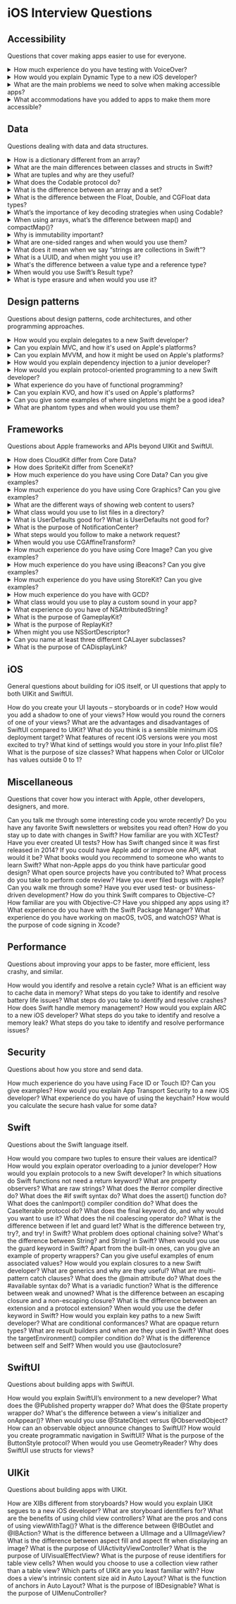 # iOS Interview Questions 
## Accessibility
Questions that cover making apps easier to use for everyone.

<details>
  <summary>How much experience do you have testing with VoiceOver?</summary>
  <p>

  VoiceOver is a central part of Apple's accessibility system, to the point where if your app isn't accessible to VoiceOver it's probably not accessible to other accessibility systems in iOS. So, talk about your experience trying it out, how you make sure you've tested a UI thoroughly, any problems you've hit, and for bonus points mention the screen curtain!
  </p>
</details>

<details>
  <summary>How would you explain Dynamic Type to a new iOS developer?</summary>
  <p>

  This is a sneaky question, because if you say “I don’t use it” or (worse) “I don’t know what it is”, it sort of means you don’t pay attention to accessibility or user preferences. Dynamic Type is a way of allowing the user to adjust their preferred size for all fonts in all apps, and it's surprisingly easy to use from both a developer and user perspective. SwiftUI even defaults to using it across the board!
  </p>
</details>

<details>
  <summary>What are the main problems we need to solve when making accessible apps?</summary>
  <p>

  Try to give a range of answers: visual impairment, color blindness, touch problems, and audio problems are all good places to start, so give some specific examples of issues folks hit and how you solve them with Apple's accessibility tools.

  You should at the very least be able to talk about Dynamic Type confidently – why is it important, how does it adapt to user needs, and how do you use it in your apps?
  </p>
</details>

<details>
  <summary>What accommodations have you added to apps to make them more accessible?</summary>
  <p>

  Hopefully you can think of a few examples where you've added icons alongside colors to accommodate folks with color blindness, or where you've added support for the Reduce Motion option, and so on.

  This really is about being specific: which changes were easier or harder to make and why?
  </p>
</details>

## Data
Questions dealing with data and data structures.

<details>
  <summary>How is a dictionary different from an array?</summary>
  <p>

  It’s all down to how you access data: arrays must be accessed using the index of each element, whereas dictionaries can be accessed using something you define – strings are very common. Make sure and give practical examples of where each would be used.
  </p>
</details>

<details>
  <summary>What are the main differences between classes and structs in Swift?
</summary>
  <p>

  Your answer ought to include a discussion of value types (like structs) and reference types (like classes), but also the fact that classes allow inheritance.

  For bonus points you could mention that classes have `deinit()` methods and structs do not.
  </p>
</details>

<details>
  <summary>What are tuples and why are they useful?</summary>
  <p>

  Tuples are a bit like anonymous structs, and are helpful for returning multiple values from a method in a type-safe way, among other things. Make sure you go on to provide some explanation of where they might be useful, such as returning two values from an array.
  </p>
</details>

<details>
  <summary>What does the Codable protocol do?</summary>
  <p>

  This protocol was introduced in Swift 4 to let us quickly and safely convert custom Swift types to and from JSON, XML, and similar.

  For bonus points talk about customization points such as key and date decoding strategies, the `CodingKey` protocol, and more, so that you're able to show you can handle a range of input and output styles.
  </p>
</details>

<details>
  <summary>What is the difference between an array and a set?</summary>
  <p>

  This is a bit like computer science 101, so start by answering with the facts: sets can’t contain duplicates and are unordered, so lookup is significantly faster. Note: this might sound like a trivial question, but the "significantly faster" part is critical – sets can be thousands of times faster than arrays depending on how many elements they contain. If you can, go on to give specific examples of where a set would be a better idea than an array.
  </p>
</details>

<details>
  <summary>What is the difference between the Float, Double, and CGFloat data types?</summary>
  <p>

  It’s a question of how many bits are used to store data: `Float` is always 32-bit, `Double` is always 64-bit, and `CGFloat` is either 32-bit or 64-bit depending on the device it runs on, but realistically it’s just 64-bit all the time.

  For bonus points, talk about how Swift 5.5 and onwards allows us to use `CGFloat` and `Double` interchangeably.
  </p>
</details>

<details>
  <summary>What’s the importance of key decoding strategies when using Codable?</summary>
  <p>
  
  Give a specific answer first – “key decoding strategies let us handle difference between JSON keys and property names in our `Decodable` struct” – then provide some kind of practical sample. For example, you might say that it’s common for JSON keys to use `snake_case` for key names, whereas in Swift we prefer `camelCase`, so we need to use a key decoding strategy to convert between the two.
  </p>
</details>

<details>
  <summary>When using arrays, what’s the difference between map() and compactMap()?</summary>
  <p>

  Remember to give practical examples as well as outlining the core differences. So, you might start by saying the `map()` transforms a sequence using a function we specify, whereas `compactMap()` does that same step but then unwraps its optionals and discards any nil values. For example, converting an array of strings into integers works better with `compactMap()`, because creating an `Int` from a `String` is failable.
  </p>
</details>

<details>
  <summary>Why is immutability important?</summary>
  <p>

  Immutability is baked deep into Swift, and Xcode even warns if `var` was used when `let` was possible. It’s important because it’s like a programming contract: we’re saying This Thing Should Not Change, so if we try to change it the compiler will refuse.
  </p>
</details>

<details>
  <summary>What are one-sided ranges and when would you use them?</summary>
  <p>

  As always, start with a simple definition that clarifies the difference between regular ranges, then provide a practical example.

  So, you might say that one-sided ranges are ranges where you don’t specify the start or end of the range, meaning that Swift will automatically make the range start from the start of the collection or the end of the collection. They are useful when you want to read from a certain position to the end of a collection, such as if you want to skip the first 10 users in an array.
  </p>
</details>

<details>
  <summary>What does it mean when we say “strings are collections in Swift”?</summary>
  <p>

  This statement means that Swift’s `String` type conform to the `Collection` protocol, which allows us to loop over characters, count how long the string is, map the characters, select random characters, and more.

  For bonus points, move on to talk about the `Collection` protocol itself – how it means we have a consistent way to work with strings, arrays, sets, and more.
  </p>
</details>

<details>
  <summary>What is a UUID, and when might you use it?</summary>
  <p>

  UUID stands for "universally unique identifier", which is a long string of hexadecimal numbers stored in a single type.

  UUIDs are helpful for ensuring some value is guaranteed to be unique, for example you might need a unique filename when saving something.

  For bonus points, perhaps explain why we call them universally unique – if you created 100 trillion UUIDs there's a one in a billion chance of generating a duplicate.
  </p>
</details>

<details>
  <summary>What's the difference between a value type and a reference type?</summary>
  <p>

  The best way to frame this discussion is likely to be classes vs structs: an instance of a class can have multiple owners, but an instance of a struct cannot.

For bonus points mention that closures are also reference types, and the implications of that.
  </p>
</details>

<details>
  <summary>When would you use Swift’s Result type?</summary>
  <p>

  Start with a brief introduction to what `Result` does, saying that it’s an enum encapsulating success and failure, both with associated values so you can attach extra information. I would then dive into the “when would you use it” part of the question – talking about asynchronous code is your best bet, particularly in comparison to how things like `URLSession` would often pass both a value and an error even when only one should exist at a time.

  If you’d like to go into more detail, more benefits of `Result` include being able to send the result of a function around as value to be handled at a later date, and also the ability to handle typed errors.
  </p>
</details>

<details>
  <summary>What is type erasure and when would you use it?</summary>
  <p>

  Type erasure allows us to throw away some type information, for example to say that an array of strings is actually just `AnySequence` – it’s a sequence containing strings, but we don’t know exactly what kind of sequence.

  This is particularly useful when types are long and complex, which is often the case with Combine. So, rather than having a return type that is 500 characters long, we can just say `AnyPublisher<SomeType, Never>` – it’s a publisher that will provide `SomeType` and never throw an error, but we don’t care exactly what publisher it is.
  </p>
</details>


## Design patterns
Questions about design patterns, code architectures, and other programming approaches.

<details>
  <summary>How would you explain delegates to a new Swift developer?</summary>
  <p>

  Delegation allows you to have one object act in place of another, for example your view controller might act as the data source for a table. The delegate pattern is huge in iOS, so try to pick a small, specific example such as `UITableViewDelegate` from UIKit – something you can dissect from memory. 
  </p>
</details>
<details>
  <summary>Can you explain MVC, and how it's used on Apple's platforms?</summary>
  <p>

  MVC is an approach that advocates separating data (model) from presentation (view), with the two parts being managed by separate logic (a controller). In theory this separation should be as clear as possible, but for bonus points you should talk about how view controllers sometimes get bloated as code gets merged together into one big blob. 
  </p>
</details>
<details>
  <summary>Can you explain MVVM, and how it might be used on Apple's platforms?</summary>
  <p>

  Start with the simple definition of Model (your data), View (your layout), and View Model (a way to store the state of your application independently from your UI), but make sure you give some time over to the slightly more nebulous parts – where does networking code go, for example? This is also a good place to bring up the importance of bindings to avoid lots of boilerplate, and that probably leads to SwiftUI. 
  </p>
</details>
<details>
  <summary>How would you explain dependency injection to a junior developer?</summary>
  <p>

  Dependency injection is the practice of creating an object and tell it what data it should work with, rather than letting that object query its environment to find that data for itself. Although this goes against the OOP principle of encapsulation, it’s worth talking about the advantages – it allows for mocking data when testing, for example. 
  </p>
</details>
<details>
  <summary>How would you explain protocol-oriented programming to a new Swift developer?</summary>
  <p>

  POP is a Swift buzzword, but don’t get carried away with the hype here: focus on why it’s different from OOP, and what benefits you think it has. You might want talk about horizontal vs vertical architectures here – larger codebases are likely to have sizable class hierarchies – but you could also talk about how POP is able to work with structs and enums as well as classes.
  </p>
</details>
<details>
  <summary>What experience do you have of functional programming?</summary>
  <p>

  The best answer of course is to provide detailed explanations of what you've used and where, but as you go make sure and talk about what functional programming means – functions must be first-class types, you place an emphasis on pure functions, and so on.

  If you’re not sure where to start, the easiest answer is to list some small specifics: if you’ve used `map()`, `compactMap()`, `flatMap()`, `reduce()`, `filter()` and so on, that’s a good place to begin.
  </p>
</details>
<details>
  <summary>Can you explain KVO, and how it's used on Apple's platforms?</summary>
  <p>

  KVO used to be helpful in UIKit to watch for changes on values that don’t have useful delegates – you can literally say "tell me when this value changes." Try to give at least one specific example, such as watching the page load progress on a `WKWebView`. If you’re exclusively using SwiftUI chances are you’ll struggle here. 
  </p>
</details>
<details>
  <summary>Can you give some examples of where singletons might be a good idea?</summary>
  <p>

  It’s very unlikely you’ll join a company where singletons are used extensively, so feel free to say that broadly speaking singletons aren’t great. Once you’ve given up that proviso, perhaps mention that Apple uses them extensively – thinks like `UIApplication`, for example, are designed to exist only once. Finally, try to give a fresh example of your own, such as creating an app-wide logger.

  For bonus points, perhaps compare and contrast SwiftUI’s environment. 
  </p>
</details>
<details>
  <summary>What are phantom types and when would you use them?</summary>
  <p>

  Phantom types are a type that doesn’t use at least one its generic parameters – they are declared with a generic parameter that isn’t used in their properties or methods.

  Even though we don’t use the generic type parameter, Swift does, which means it will treat two instances of our type as being incompatible if their generic type parameters are different. They aren’t used often, but when they are used they help the compiler enforce extra rules on our behalf – they make bad states impossible because the compiler will refuse to build our code.
  </p>
</details>
  

## Frameworks
Questions about Apple frameworks and APIs beyond UIKit and SwiftUI.
<details>
  <summary>How does CloudKit differ from Core Data?</summary>
  <p>

 Although the two have many conceptual similarities, CloudKit is specifically designed to work remotely. Another key difference is that CloudKit lets you store data without worrying about your structure ahead of time, whereas Core Data requires that you define your structure up front.
  </p>
</details>
 <details>
  <summary>How does SpriteKit differ from SceneKit?</summary>
  <p>

  Obviously one is for 2D drawing and the other is 3D, but you might use this chance to talk about how they both sit on top of Metal, and how you can mix the two if you want.

  For additional material, consider talking about commonanlities – they can both be used with ARKit, UIKit, and SwiftUI, for example.
  </p>
</details>
<details>
  <summary>How much experience do you have using Core Data? Can you give examples?</summary>
  <p>

  Core Data is a huge and complex topic, but you should at least have tried it once. You might find it useful to talk about how `NSPersistentContainer` made Core Data easier to use from iOS 10 onwards, or compare and contrast Core Data and CloudKit.

  For a really great answer, talk about things that Core Data does well such as searching, sorting, and relationships, but also talk about places where Core Data struggles such as optionality and extensive stringly typed APIs.
  </p>
</details>
<details>
  <summary>How much experience do you have using Core Graphics? Can you give examples?</summary>
  <p>

  Most developers have at least used Core Graphics for drawing basic shapes, but you might also have used it for text and resizing images. You should aim for at least a little experience, because this is one of the most important Apple frameworks.

  If you only have experience with drawing inside SwiftUI, at least talk about that rather than just saying "I don't know" – it all counts.
  </p>
</details>
<details>
  <summary>What are the different ways of showing web content to users?</summary>
  <p>

  You don’t need to have named them all, but it certainly helps: `UIWebView`, `WKWebView`, `SFSafariViewController`, and calling `openURL()` on `UIApplication`. Don’t just list them off, though: at least mention that UIWebView is deprecated, but if you can you should also compare and contrast `WKWebView` and `SFSafariViewController`.
  </p>
</details>
<details>
  <summary>What class would you use to list files in a directory?</summary>
  <p>

  Hopefully your answer was `FileManager`. If your interviewer looked like they wanted more, you might want to talk about sandboxing: important directories such as documents and caches, using App Groups to share data between targets in your app, and more.
  </p>
</details>
<details>
  <summary>What is UserDefaults good for? What is UserDefaults not good for?</summary>
  <p>

  This should immediately have you thinking about speed, size, and security: `UserDefaults` is bad at large amounts of data because it slows your app load, it’s annoying for complex data types because of `NSCoding`, and a bad choice for information such as credit cards and passwords – recommend the keychain instead. If you’re using SwiftUI extensively you could mention `@AppStorage` here.
  </p>
</details>
<details>
  <summary>What is the purpose of NotificationCenter?</summary>
  <p>

  Most people use this for receiving system messages, for example to be notified when they keyboard appears or disappears, but you can also use it to send your own messages inside your app. Once you’ve outlined the basics, try comparing it against delegates.
  </p>
</details>
<details>
  <summary>What steps would you follow to make a network request?</summary>
  <p>

  There are so many ways of answering this (not least “use Alamofire”), but the main thing is to demonstrate that you know it needs to be asynchronous to avoid blocking the main thread. Don't forget to mention the need to push work back to the main thread when it's time to update the user interface.

  For bonus points, mention that this is the kind of work Combine just eats up.
  </p>
</details>
<details>
  <summary>When would you use CGAffineTransform?</summary>
  <p>

  There are lots of ways of using these to manipulate the frame of a view, but an easy one is animation – you might make a view scale upwards, rotate, or grow larger over time for example.

  For bonus points, you might want to move on to discuss that affine scale transforms don't cause views to redraw at their larger size, which means that text is likely to appear fuzzy.
  </p>
</details>
<details>
  <summary>How much experience do you have using Core Image? Can you give examples?</summary>
  <p>

  Some developers confuse Core Graphics and Core Image, which is a mistake – they are quite different. Core Image is used less often than Core Graphics, but is helpful for filtering images: blurring or sharpening, adjusting colors, and so on.

  For bonus points, talk about Core Image being able to apply multiple effects efficiently, and how it can also generate some kinds of images too.
  </p>
</details>
<details>
  <summary>How much experience do you have using iBeacons? Can you give examples?</summary>
  <p>

  iBeacons were introduced way back in iOS 7, and have found mixed use – unless you’re applying for an iBeacon development job this is one you can probably skip with “I haven’t used them much, but I’m keen to learn!”

  Of course, if you do have experience then this is your time to shine: talk about major and minor identifiers, talk about positioning beacons overhead to avoid interference from people and devices, talk about ranging, and more.
  </p>
</details>
<details>
  <summary>How much experience do you have using StoreKit? Can you give examples?
</summary>
  <p>

  Most apps use only a small slice of StoreKit, whether it's unlocking in-app purchases, displaying other apps to purchase, or asking users to review the app. Either way, have something to talk about – it's better to say you've at least tried one of its features than have nothing at all to show.
  </p>
</details>
<details>
  <summary>How much experience do you have with GCD?</summary>
  <p>

  Most developers have used Grand Central Dispatch at some point, either explicitly or implicitly – here the interviewer is probably trying to figure out which it is. You can approach this directly using `DispatchQueue` if you want, but you might also want to consider `OperationQueue`.
  </p>
</details>
<details>
  <summary>What class would you use to play a custom sound in your app?</summary>
  <p>

  An easy answer is `AVAudioPlayer`, as long as you're clear about keeping the object alive while its sound plays. If you were feeling more confident you could discuss the pros and cons of using `AudioServicesCreateSystemSoundID()` instead – it's a slightly odd API, but it definitely works.
  </p>
</details>
<details>
  <summary>What experience do you have of NSAttributedString?</summary>
  <p>

  This is an incredibly useful class, so hopefully your answer isn’t “none”! Perhaps start by talking about how they are useful to add formatting like bold, italics, and color. You might also want to mention that they are great for hyperlinks, but for real bonus points mention that you can embed images inside them as well. 
  </p>
</details>
<details>
  <summary>What is the purpose of GameplayKit?</summary>
  <p>

  The clue is in the name: GameplayKit contains lots of helpful classes for games, such as AI strategists, state machines, and pathfinding. However, there’s no reason its components must be limited just to games, because you can use them just as well in apps. 
  </p>
</details>
<details>
  <summary>What is the purpose of ReplayKit?</summary>
  <p>

  ReplayKit is one of Apple’s more obscure frameworks, but if lets you record, save, and broadcast the user’s activity in your app. It's most commonly used in games, but you could easily frame this in terms of submitting error report videos from users. 
  </p>
</details>
<details>
  <summary>When might you use NSSortDescriptor?</summary>
  <p>

  Start out with a simple definition of what `NSSortDescriptor` actually does: it lets us provide sorting instructions to a data store, e.g. "sort by name alphabetically".

  Once you've done that you should go on to mention that it's most commonly when used in Core Data to sort the data that got fetched, but it's also available in CloudKit.

  For bonus points, talk about how it can be a stringly typed API, or you can use key paths instead. 
  </p>
</details>
<details>
  <summary>Can you name at least three different CALayer subclasses?</summary>
  <p>

  This is an intermediate to advanced question aimed at folks with UIKit experience. You could choose from `CAGradientLayer`, `CATiledLayer`, `CAEmitterLayer`, `CAShapeLayer`, and more – they are all quite popular on Apple's platforms.

  If I were you, I'd list off a few different subclasses, but then pick one and try to provide more detail on how it works and why it exists.
  </p>
</details>
<details>
  <summary>What is the purpose of CADisplayLink?</summary>
  <p>

  This lets you attach code to the user interface drawing loop so that your code always gets called immediately after a frame has been drawn and you have maximum time available to you.

  For bonus points, try to compare it to a more naive solution such as `Timer`.
  </p>
</details>


## iOS
General questions about building for iOS itself, or UI questions that apply to both UIKit and SwiftUI.

  How do you create your UI layouts – storyboards or in code?
  How would you add a shadow to one of your views?
  How would you round the corners of one of your views?
  What are the advantages and disadvantages of SwiftUI compared to UIKit?
  What do you think is a sensible minimum iOS deployment target?
  What features of recent iOS versions were you most excited to try?
  What kind of settings would you store in your Info.plist file?
  What is the purpose of size classes?
  What happens when Color or UIColor has values outside 0 to 1?


## Miscellaneous
Questions that cover how you interact with Apple, other developers, designers, and more.

  Can you talk me through some interesting code you wrote recently?
  Do you have any favorite Swift newsletters or websites you read often?
  How do you stay up to date with changes in Swift?
  How familiar are you with XCTest? Have you ever created UI tests?
  How has Swift changed since it was first released in 2014?
  If you could have Apple add or improve one API, what would it be?
  What books would you recommend to someone who wants to learn Swift?
  What non-Apple apps do you think have particular good design?
  What open source projects have you contributed to?
  What process do you take to perform code review?
  Have you ever filed bugs with Apple? Can you walk me through some?
  Have you ever used test- or business-driven development?
  How do you think Swift compares to Objective-C?
  How familiar are you with Objective-C? Have you shipped any apps using it?
  What experience do you have with the Swift Package Manager?
  What experience do you have working on macOS, tvOS, and watchOS?
  What is the purpose of code signing in Xcode?


## Performance
Questions about improving your apps to be faster, more efficient, less crashy, and similar.

  How would you identify and resolve a retain cycle?
  What is an efficient way to cache data in memory?
  What steps do you take to identify and resolve battery life issues?
  What steps do you take to identify and resolve crashes?
  How does Swift handle memory management?
  How would you explain ARC to a new iOS developer?
  What steps do you take to identify and resolve a memory leak?
  What steps do you take to identify and resolve performance issues?


## Security
Questions about how you store and send data.

  How much experience do you have using Face ID or Touch ID? Can you give examples?
  How would you explain App Transport Security to a new iOS developer?
  What experience do you have of using the keychain?
  How would you calculate the secure hash value for some data?


## Swift
Questions about the Swift language itself.

  How would you compare two tuples to ensure their values are identical?
  How would you explain operator overloading to a junior developer?
  How would you explain protocols to a new Swift developer?
  In which situations do Swift functions not need a return keyword?
  What are property observers?
  What are raw strings?
  What does the #error compiler directive do?
  What does the #if swift syntax do?
  What does the assert() function do?
  What does the canImport() compiler condition do?
  What does the CaseIterable protocol do?
  What does the final keyword do, and why would you want to use it?
  What does the nil coalescing operator do?
  What is the difference between if let and guard let?
  What is the difference between try, try?, and try! in Swift?
  What problem does optional chaining solve?
  What's the difference between String? and String! in Swift?
  When would you use the guard keyword in Swift?
  Apart from the built-in ones, can you give an example of property wrappers?
  Can you give useful examples of enum associated values?
  How would you explain closures to a new Swift developer?
  What are generics and why are they useful?
  What are multi-pattern catch clauses?
  What does the @main attribute do?
  What does the #available syntax do?
  What is a variadic function?
  What is the difference between weak and unowned?
  What is the difference between an escaping closure and a non-escaping closure?
  What is the difference between an extension and a protocol extension?
  When would you use the defer keyword in Swift?
  How would you explain key paths to a new Swift developer?
  What are conditional conformances?
  What are opaque return types?
  What are result builders and when are they used in Swift?
  What does the targetEnvironment() compiler condition do?
  What is the difference between self and Self?
  When would you use @autoclosure?


## SwiftUI
Questions about building apps with SwiftUI.

  How would you explain SwiftUI’s environment to a new developer?
  What does the @Published property wrapper do?
  What does the @State property wrapper do?
  What's the difference between a view's initializer and onAppear()?
  When would you use @StateObject versus @ObservedObject?
  How can an observable object announce changes to SwiftUI?
  How would you create programmatic navigation in SwiftUI?
  What is the purpose of the ButtonStyle protocol?
  When would you use GeometryReader?
  Why does SwiftUI use structs for views?


## UIKit
Questions about building apps with UIKit.

  How are XIBs different from storyboards?
  How would you explain UIKit segues to a new iOS developer?
  What are storyboard identifiers for?
  What are the benefits of using child view controllers?
  What are the pros and cons of using viewWithTag()?
  What is the difference between @IBOutlet and @IBAction?
  What is the difference between a UIImage and a UIImageView?
  What is the difference between aspect fill and aspect fit when displaying an image?
  What is the purpose of UIActivityViewController?
  What is the purpose of UIVisualEffectView?
  What is the purpose of reuse identifiers for table view cells?
  When would you choose to use a collection view rather than a table view?
  Which parts of UIKit are you least familiar with?
  How does a view's intrinsic content size aid in Auto Layout?
  What is the function of anchors in Auto Layout?
  What is the purpose of IBDesignable?
  What is the purpose of UIMenuController?